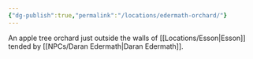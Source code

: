 ```yaml
---
{"dg-publish":true,"permalink":"/locations/edermath-orchard/"}
---
```


An apple tree orchard just outside the walls of [[Locations/Esson\|Esson]] tended by [[NPCs/Daran Edermath\|Daran Edermath]].
